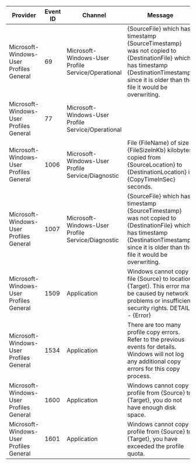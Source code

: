 Provider                                 |  Event ID  |  Channel                                             |  Message
-----------------------------------------|------------|------------------------------------------------------|--------------------------------------------------------------------------------------------------------------------------------------------------------------------------------------------
Microsoft-Windows-User Profiles General  |  69        |  Microsoft-Windows-User Profile Service/Operational  |  {SourceFile} which has timestamp {SourceTimestamp} was not copied to {DestinationFile} which has timestamp {DestinationTimestamp} since it is older than the file it would be overwriting.
Microsoft-Windows-User Profiles General  |  77        |  Microsoft-Windows-User Profile Service/Operational  |
Microsoft-Windows-User Profiles General  |  1006      |  Microsoft-Windows-User Profile Service/Diagnostic   |  File {FileName} of size {FileSizeInKb} kilobytes copied from {SourceLocation} to {DestinationLocation} in {CopyTimeInSec} seconds.
Microsoft-Windows-User Profiles General  |  1007      |  Microsoft-Windows-User Profile Service/Diagnostic   |  {SourceFile} which has timestamp {SourceTimestamp} was not copied to {DestinationFile} which has timestamp {DestinationTimestamp} since it is older than the file it would be overwriting.
Microsoft-Windows-User Profiles General  |  1509      |  Application                                         |  Windows cannot copy file {Source} to location {Target}. This error may be caused by network problems or insufficient security rights.  DETAIL - {Error}
Microsoft-Windows-User Profiles General  |  1534      |  Application                                         |  There are too many profile copy errors. Refer to the previous events for details. Windows will not log any additional copy errors for this copy process.
Microsoft-Windows-User Profiles General  |  1600      |  Application                                         |  Windows cannot copy profile from {Source} to {Target}, you do not have enough disk space.
Microsoft-Windows-User Profiles General  |  1601      |  Application                                         |  Windows cannot copy profile from {Source} to {Target}, you have exceeded the profile quota.